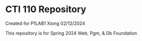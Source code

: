 # CTI 110 Repository
Created for P1LAB1
Xiong
02/12/2024

<p>This repository is for Spring 2024 Web, Pgm, & Db Foundation</p>
